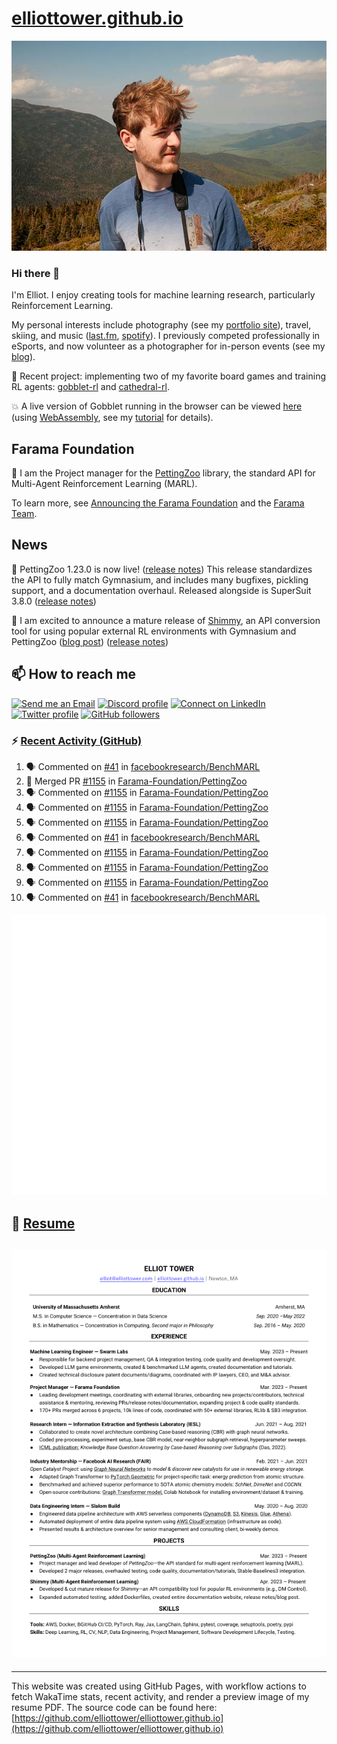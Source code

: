 # [elliottower.github.io](https://github.com/elliottower/elliottower.github.io)

[![A wild Elliot on Mt Washington](https://raw.githubusercontent.com/elliottower/elliottower.github.io/main/src/jpg/DSCF7539-600px.jpg?raw=true)](https://raw.githubusercontent.com/elliottower/elliottower.github.io/main/src/jpg/DSCF7539.jpg?raw=true)

### Hi there 👋

I'm Elliot. I enjoy creating tools for machine learning research, particularly Reinforcement Learning.

My personal interests include photography (see my [portfolio site](https://www.elliottower.com/)), travel, skiing, and music ([last.fm](https://www.last.fm/user/ajsdlfkwer), [spotify](https://open.spotify.com/user/12132818380)). I previously competed professionally in eSports, and now volunteer as a photographer for in-person events (see my [blog](https://www.elliottower.com/stories/?category=events)).

🤖 Recent project: implementing two of my favorite board games and training RL agents: [gobblet-rl](https://github.com/elliottower/gobblet-rl) and [cathedral-rl](https://github.com/elliottower/cathedral-rl). 

💥 A live version of Gobblet running in the browser can be viewed [here](https://elliottower.github.io/gobblet-rl/) (using [WebAssembly](https://webassembly.org/), see my [tutorial](https://github.com/elliottower/gobblet-rl/blob/main/tutorials/WebAssembly/web_assembly.md) for details).

## Farama Foundation

🚀 I am the Project manager for the [PettingZoo](https://github.com/Farama-Foundation/PettingZoo) library, the standard API for Multi-Agent Reinforcement Learning (MARL). 

To learn more, see [Announcing the Farama Foundation](https://farama.org/Announcing-The-Farama-Foundation) and the [Farama Team](https://farama.org/team).

## News

🎉 PettingZoo 1.23.0 is now live! ([release notes](https://github.com/Farama-Foundation/PettingZoo/releases/tag/1.23.0)) This release standardizes the API to fully match Gymnasium, and includes many bugfixes, pickling support, and a documentation overhaul. Released alongside is SuperSuit 3.8.0 ([release notes](https://github.com/Farama-Foundation/SuperSuit/releases/tag/3.8.0)) 

<!-- ![GitHub Release Date](https://img.shields.io/github/release-date/Farama-Foundation/PettingZoo) -->

🎉 I am excited to announce a mature release of [Shimmy](https://github.com/Farama-Foundation/Shimmy), an API conversion tool for using popular external RL environments with Gymnasium and PettingZoo ([blog post](https://farama.org/Announcing-Shimmy)) ([release notes](https://github.com/Farama-Foundation/Shimmy/releases/tag/v1.0.0)) 

## 📫 How to reach me

 [![Send me an Email](https://img.shields.io/badge/email-elliot%40elliottower.com-blue)](mailto:elliot@elliottower.com)
 [![Discord profile](https://img.shields.io/badge/Discord-7289DA?style=flat&logo=discord&logoColor=white)](https://discord.com/users/83091537923145728)
 [![Connect on LinkedIn](https://img.shields.io/badge/--linkedin?label=LinkedIn&logo=LinkedIn&style=social)](https://www.linkedin.com/in/elliot-tower)
 [![Twitter profile](https://img.shields.io/twitter/follow/elliottower?style=social)](https://twitter.com/ElliotTower/)
 [![GitHub followers](https://img.shields.io/github/followers/elliottower?style=social)](https://github.com/elliottower/)

### ⚡ [Recent Activity (GitHub)](https://github.com/elliottower)

<!--START_SECTION:activity-->
1. 🗣 Commented on [#41](https://github.com/facebookresearch/BenchMARL/issues/41#issuecomment-1898591028) in [facebookresearch/BenchMARL](https://github.com/facebookresearch/BenchMARL)
2. 🎉 Merged PR [#1155](https://github.com/Farama-Foundation/PettingZoo/pull/1155) in [Farama-Foundation/PettingZoo](https://github.com/Farama-Foundation/PettingZoo)
3. 🗣 Commented on [#1155](https://github.com/Farama-Foundation/PettingZoo/pull/1155#issuecomment-1897481518) in [Farama-Foundation/PettingZoo](https://github.com/Farama-Foundation/PettingZoo)
4. 🗣 Commented on [#1155](https://github.com/Farama-Foundation/PettingZoo/pull/1155#issuecomment-1897476628) in [Farama-Foundation/PettingZoo](https://github.com/Farama-Foundation/PettingZoo)
5. 🗣 Commented on [#1155](https://github.com/Farama-Foundation/PettingZoo/pull/1155#issuecomment-1897469073) in [Farama-Foundation/PettingZoo](https://github.com/Farama-Foundation/PettingZoo)
6. 🗣 Commented on [#41](https://github.com/facebookresearch/BenchMARL/issues/41#issuecomment-1897406414) in [facebookresearch/BenchMARL](https://github.com/facebookresearch/BenchMARL)
7. 🗣 Commented on [#1155](https://github.com/Farama-Foundation/PettingZoo/pull/1155#issuecomment-1897377965) in [Farama-Foundation/PettingZoo](https://github.com/Farama-Foundation/PettingZoo)
8. 🗣 Commented on [#1155](https://github.com/Farama-Foundation/PettingZoo/pull/1155#issuecomment-1897222347) in [Farama-Foundation/PettingZoo](https://github.com/Farama-Foundation/PettingZoo)
9. 🗣 Commented on [#1155](https://github.com/Farama-Foundation/PettingZoo/pull/1155#issuecomment-1897119203) in [Farama-Foundation/PettingZoo](https://github.com/Farama-Foundation/PettingZoo)
10. 🗣 Commented on [#41](https://github.com/facebookresearch/BenchMARL/issues/41#issuecomment-1896985175) in [facebookresearch/BenchMARL](https://github.com/facebookresearch/BenchMARL)
<!--END_SECTION:activity-->


<picture>
  <a href="https://metrics.lecoq.io/insights?user=elliottower">
   <img src="/github-metrics.svg" alt="Metrics">
  </a>
</picture>

## 📄 [Resume](https://elliottower.github.io/src/pdf/resume.pdf)

<!-- PDF-TO-MARKDOWN:START -->
![Page 1](src/png/page1.png "Page 1")
---
<!-- PDF-TO-MARKDOWN:END -->

----

This website was created using GitHub Pages, with workflow actions to fetch WakaTime stats, recent activity, and render a preview image of my resume PDF. The source code can be found here: [https://github.com/elliottower/elliottower.github.io](https://github.com/elliottower/elliottower.github.io)
